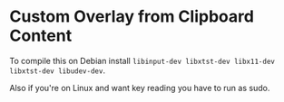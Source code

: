 # Custom Overlay from Clipboard Content
To compile this on Debian install `libinput-dev libxtst-dev libx11-dev libxtst-dev libudev-dev`.

Also if you're on Linux and want key reading you have to run as sudo.
